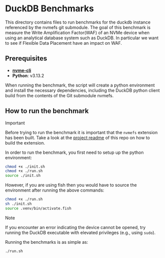 # DuckDB Benchmarks

This directory contains files to run benchmarks for the duckdb instance referenced by the nvmefs git submodule. The goal of this benchmark is measure the Write Amplification Factor(WAF) of an NVMe device when using an analytical database system such as DuckDB. In particular we want to see if Flexible Data Placement have an impact on WAF. 

## Prerequisites

- **[nvme-cli](https://github.com/linux-nvme/nvme-cli)**
- **Python**: v3.13.2

When running the benchmark, the script will create a python environment and install the necessary dependencies, including the DuckDB python client build from the contents of the Git submodule nvmefs.

## How to run the benchmark

> [!IMPORTANT]
> Before trying to run the benchmark it is important that the `nvmefs` extension has been built. Take a look at the [project readme](../../README.md) of this repo on how to build the extension.

In order to run the benchmark, you first need to setup up the python environment:

```sh
chmod +x ./init.sh
chmod +x ./run.sh
source ./init.sh
```

However, if you are using fish then you would have to source the environment after running the above commands:

```sh
chmod +x ./run.sh
sh ./init.sh
source .venv/bin/activate.fish
```

> [!NOTE]
> If you encounter an error indicating the device cannot be opened, try running the DuckDB executable with elevated privileges (e.g., using `sudo`).

Running the benchmarks is as simple as:
```sh
./run.sh
```

